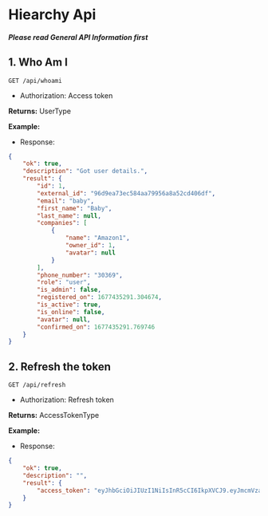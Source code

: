 # Hiearchy Api 
#### _Please read General API Information first_



## **1. Who Am I**

```http
GET /api/whoami
```
* Authorization: Access token

**Returns:** UserType

**Example:**
* Response:
```json
{
    "ok": true,
    "description": "Got user details.",
    "result": {
        "id": 1,
        "external_id": "96d9ea73ec584aa79956a8a52cd406df",
        "email": "baby",
        "first_name": "Baby",
        "last_name": null,
        "companies": [
            {
                "name": "Amazon1",
                "owner_id": 1,
                "avatar": null
            }
        ],
        "phone_number": "30369",
        "role": "user",
        "is_admin": false,
        "registered_on": 1677435291.304674,
        "is_active": true,
        "is_online": false,
        "avatar": null,
        "confirmed_on": 1677435291.769746
    }
}
```



## **2. Refresh the token**

```http
GET /api/refresh
```
* Authorization: Refresh token

**Returns:** AccessTokenType  

**Example:**
* Response:
```json
{
    "ok": true,
    "description": "",
    "result": {
        "access_token": "eyJhbGciOiJIUzI1NiIsInR5cCI6IkpXVCJ9.eyJmcmVzaCI6ZmFsc2UsImlhdCI6MTY3NzQzNTQ4NywianRpIjoiZjFkNGEyN2EtMThhZC00YTk1LWE3ODktYjg4ZDNmNTU4MmY3IiwidHlwZSI6ImFjY2VzcyIsInN1YiI6Ijk2ZDllYTczZWM1ODRhYTc5OTU2YThhNTJjZDQwNmRmIiwibmJmIjoxNjc3NDM1NDg3LCJleHAiOjE2Nzc0MzcyODd9.OxPxTJ0KxHxpoHFijZSozKOvY413-a9sBHqE3lATHhk"
    }
}
```

